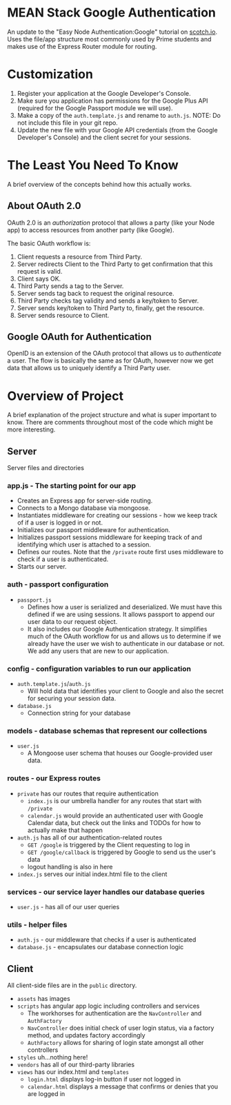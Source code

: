 # MEAN Stack Google Authentication
An update to the "Easy Node Authentication:Google" tutorial on [scotch.io]("https://scotch.io/tutorials/easy-node-authentication-google"). Uses the file/app structure most commonly used by Prime students and makes use of the Express Router module for routing.

# Customization
1. Register your application at the Google Developer's Console.
2. Make sure you application has permissions for the Google Plus API (required for the Google Passport module we will use).
3. Make a copy of the `auth.template.js`  and rename to `auth.js`. NOTE: Do not include this file in your git repo.
4. Update the new file with your Google API credentials (from the Google Developer's Console) and the client secret for your sessions.

# The Least You Need To Know
A brief overview of the concepts behind how this actually works.

## About OAuth 2.0
OAuth 2.0 is an *authorization* protocol that allows a party (like your Node app)
to access resources from another party (like Google).

The basic OAuth workflow is:

1. Client requests a resource from Third Party.
2. Server redirects Client to the Third Party to get confirmation that this request is valid.
3. Client says OK.
4. Third Party sends a tag to the Server.
5. Server sends tag back to request the original resource.
6. Third Party checks tag validity and sends a key/token to Server.
7. Server sends key/token to Third Party to, finally, get the resource.
8. Server sends resource to Client.

## Google OAuth for Authentication
OpenID is an extension of the OAuth protocol that allows us to *authenticate* a user. The flow is basically the same as for OAuth, however now we get data
that allows us to uniquely identify a Third Party user.

# Overview of Project
A brief explanation of the project structure and what is super important to know. There are comments throughout most of the code which might be more interesting.

## Server
Server files and directories

### app.js - The starting point for our app

* Creates an Express app for server-side routing.
* Connects to a Mongo database via mongoose.
* Instantiates middleware for creating our sessions - how we keep track of if a user is logged in or not.
* Initializes our passport middleware for authentication.
* Initializes passport sessions middleware for keeping track of and identifying which user is attached to a session.
* Defines our routes. Note that the `/private` route first uses middleware to check if a user is authenticated.
* Starts our server.

### auth - passport configuration
* `passport.js`
  * Defines how a user is serialized and deserialized. We must have this defined if we are using sessions. It allows passport to append our user data to our request object.
  * It also includes our Google Authentication strategy. It simplifies much of the OAuth workflow for us and allows us to determine if we already have the user we wish to authenticate in our database or not. We add any users that are new to our application.

### config - configuration variables to run our application
* `auth.template.js`/`auth.js`
  * Will hold data that identifies your client to Google and also the secret for securing your session data.
* `database.js`
  * Connection string for your database

### models - database schemas that represent our collections
* `user.js`
  * A Mongoose user schema that houses our Google-provided user data.

### routes - our Express routes
* `private` has our routes that require authentication
  * `index.js` is our umbrella handler for any routes that start with `/private`
  * `calendar.js` would provide an authenticated user with Google Calendar data, but check out the links and TODOs for how to actually make that happen
* `auth.js` has all of our authentication-related routes
  * `GET /google` is triggered by the Client requesting to log in
  * `GET /google/callback` is triggered by Google to send us the user's data
  * logout handling is also in here
* `index.js` serves our initial index.html file to the client

### services - our service layer handles our database queries
* `user.js` - has all of our user queries

### utils - helper files
* `auth.js` - our middleware that checks if a user is authenticated
* `database.js` - encapsulates our database connection logic

## Client
All client-side files are in the `public` directory.
* `assets` has images
* `scripts` has angular app logic including controllers and services
  * The workhorses for authentication are the `NavController` and `AuthFactory`
  * `NavController` does initial check of user login status, via a factory method, and updates factory accordingly
  * `AuthFactory` allows for sharing of login state amongst all other controllers
* `styles` uh...nothing here!
* `vendors` has all of our third-party libraries
* `views` has our index.html and `templates`
  * `login.html` displays log-in button if user not logged in
  * `calendar.html` displays a message that confirms or denies that you are logged in
